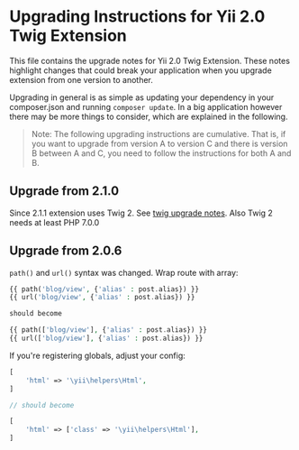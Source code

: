 # Upgrading Instructions for Yii 2.0 Twig Extension 

This file contains the upgrade notes for Yii 2.0 Twig Extension. These notes highlight changes that
could break your application when you upgrade extension from one version to another.

Upgrading in general is as simple as updating your dependency in your composer.json and
running `composer update`. In a big application however there may be more things to consider,
which are explained in the following.

> Note: The following upgrading instructions are cumulative. That is,
if you want to upgrade from version A to version C and there is
version B between A and C, you need to follow the instructions
for both A and B.

Upgrade from 2.1.0
------------------
Since 2.1.1 extension uses Twig 2. See [twig upgrade notes](http://symfony.com/blog/twig-how-to-upgrade-to-2-0-deprecation-notices-to-the-rescue).
Also Twig 2 needs at least PHP 7.0.0


Upgrade from 2.0.6
------------------

`path()` and `url()` syntax was changed. Wrap route with array:

```php
{{ path('blog/view', {'alias' : post.alias}) }}
{{ url('blog/view', {'alias' : post.alias}) }}

should become

{{ path(['blog/view'], {'alias' : post.alias}) }}
{{ url(['blog/view'], {'alias' : post.alias}) }}
```

If you're registering globals, adjust your config:

```php
[
    'html' => '\yii\helpers\Html',
]

// should become

[
    'html' => ['class' => '\yii\helpers\Html'],
]
```
